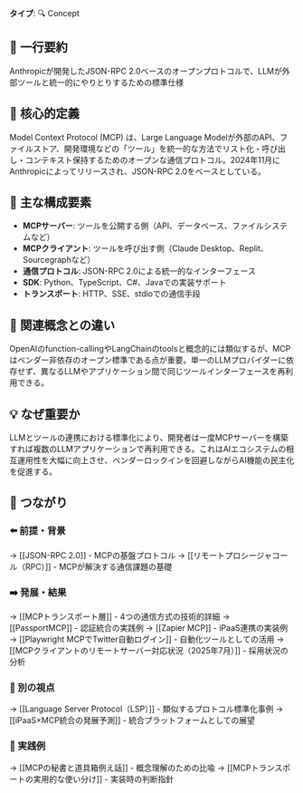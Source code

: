 **タイプ**: 🔍 Concept

## 📝 一行要約
Anthropicが開発したJSON-RPC 2.0ベースのオープンプロトコルで、LLMが外部ツールと統一的にやりとりするための標準仕様

## 🎯 核心的定義
Model Context Protocol (MCP) は、Large Language Modelが外部のAPI、ファイルストア、開発環境などの「ツール」を統一的な方法でリスト化・呼び出し・コンテキスト保持するためのオープンな通信プロトコル。2024年11月にAnthropicによってリリースされ、JSON-RPC 2.0をベースとしている。

## 🌟 主な構成要素
- **MCPサーバー**: ツールを公開する側（API、データベース、ファイルシステムなど）
- **MCPクライアント**: ツールを呼び出す側（Claude Desktop、Replit、Sourcegraphなど）
- **通信プロトコル**: JSON-RPC 2.0による統一的なインターフェース
- **SDK**: Python、TypeScript、C#、Javaでの実装サポート
- **トランスポート**: HTTP、SSE、stdioでの通信手段

## 🔄 関連概念との違い
OpenAIのfunction-callingやLangChainのtoolsと概念的には類似するが、MCPはベンダー非依存のオープン標準である点が重要。単一のLLMプロバイダーに依存せず、異なるLLMやアプリケーション間で同じツールインターフェースを再利用できる。

## 💡 なぜ重要か
LLMとツールの連携における標準化により、開発者は一度MCPサーバーを構築すれば複数のLLMアプリケーションで再利用できる。これはAIエコシステムの相互運用性を大幅に向上させ、ベンダーロックインを回避しながらAI機能の民主化を促進する。

## 🔗 つながり
### ⬅️ 前提・背景
→ [[JSON-RPC 2.0]] - MCPの基盤プロトコル
→ [[リモートプロシージャコール（RPC）]] - MCPが解決する通信課題の基礎

### ➡️ 発展・結果
→ [[MCPトランスポート層]] - 4つの通信方式の技術的詳細
→ [[PassportMCP]] - 認証統合の実践例
→ [[Zapier MCP]] - iPaaS連携の実装例
→ [[Playwright MCPでTwitter自動ログイン]] - 自動化ツールとしての活用
→ [[MCPクライアントのリモートサーバー対応状況（2025年7月）]] - 採用状況の分析

### 🔀 別の視点
→ [[Language Server Protocol（LSP）]] - 類似するプロトコル標準化事例
→ [[iPaaS×MCP統合の発展予測]] - 統合プラットフォームとしての展望

### 🎯 実践例
→ [[MCPの秘書と道具箱例え話]] - 概念理解のための比喩
→ [[MCPトランスポートの実用的な使い分け]] - 実装時の判断指針